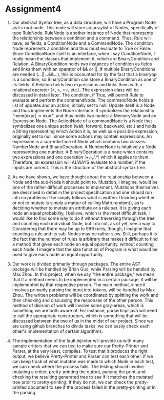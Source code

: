 # Assignment4

1. Our abstract Syntax tree, as a data structure, will have a Program Node as its root node. This node will store an arraylist of Nodes, specifically of type RuleNode. RuleNode is another instance of Node that represents the relationship between a condition and a command. Thus, Rule will have, as fields, a ConditionNode and a CommandNode. The condition Node represents a condition and thus must evaluate to True or False. Since ConditionNode itself is an interface, when I say ConditionNode, I really mean the classes that implement it, which are BinaryCondition and Relation. A BinaryCondition holds two instances of condition as fields and links them with an operator of && or ||. If multiple BinaryConditions are needed (...||...&&...), this is accounted for by the fact that a binaryop is a condition, so BinaryCondition can store a BinaryCondition as one of its fields. A Relation holds two expressions and links them with a relational operator (<, >, ==, etc.). The expression class will be discussed in detail later. The condition, if True, will permit Rule to evaluate and perform the commandNode. The commandNode holds a list of updates and an action, initially set to null. Update itself is a Node and thus implements the Node interface. It symbolizes the relationship "mem[expr] := expr", and thus holds two nodes: a MemoryNode and an Expression Node. The ActionNode of a commandNode is a Node that symbolizes one unique action (wait, forward, backward, etc.) and holds a String representing which Action it is, as well as a possible expression, originally set to null, since some actions may contain expressions. An expression is a sub-interface of Node which contains two classes: NumberNode and BinaryOperation. A NumberNode is intuitively a Node representing one number. A BinaryOperation is a node which contains two expressions and one operation (+,-,/,*) which it applies to them. Therefore, an expression will ALWAYS evaluate to a number, if the inputs are correct. This is the structure of the abstract syntax tree.

2. As we have shown, we have thought about the relationship between a Node and the sub-Node it should point to. Mutation, I imagine, would be one of the rather difficult processes to implement. Mutations themselves are described in detail in the project specification and one should run into no problems if he simply follows what is written. Deciding whether or not to mutate is simply a matter of calling Math.random(), as is deciding whether to mutate an attribute or a rule set. It is giving each node an equal probability, I believe, which is the most difficult task. I would like to find some way to do it without traversing through the tree and counting each individual Node, but I do not, as of yet, see a way to. Considering that there may be up to 999 rules, though, I imagine that counting a rule and its sub-Nodes may be rather slow. Still, perhaps it is the fact that the number of rules is arbitrary that makes it difficult to find a method that gives each node an equal opportunity, without counting each Node. I imagine that the size function of Program is what would be used to give each node an equal opportunity.

3. Our work is divided primarily through packages. The entire AST package will be handled by Brian Guo, while Parsing will be handled by Max Zhou. In this project, when we say "the entire package," we mean that if a method needs to be implemented in a certain package, it will be implemented by that respective person. The main method, since it involves primarily parsing the input into tokens, will be handled by Max Zhou. The written problems will be coordinated by splitting the work and then checking and discussing the responses of the other person. This method of division of work will involve some gray-areas, which is something we are both aware of. For instance, parserImpl.java will need to call the appropriate constructors, which is something that will be discussed between the two of us in the midst of our project. Since we are using github branches to divide tasks, we can easily check each other's implementation of certain algorithms.

4. The implementation of the fault injector will provide us with many sample critters that we can test to make sure our Pretty-Printer and Parser, at the very least, compiles. To test that it produces the right output, we believe Pretty-Printer and Parser can test each other. If we can keep track of what mutaton was made to which Node in each test, we can check where the process fails. The testing should involve mutating a critter, pretty-printing the output, parsing the print, and checking the resulting generated tree to see if it matches the mutated tree prior to pretty-printing. If they do not, we can check the pretty-printed document to see if the process failed in the pretty-printing or in the parsing.
